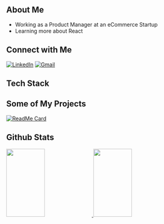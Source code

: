 ## About Me &nbsp;
* Working as a Product Manager at an eCommerce Startup
* Learning more about React

## Connect with Me &nbsp;
<a href="https://www.linkedin.com/in/tingchunw" target="_blank"><img src="https://img.shields.io/badge/LinkedIn-%230077B5.svg?&style=flat-square&logo=linkedin&logoColor=white" alt="LinkedIn"></a>
<a href="mailto:tingchun0113@gmail.com" target="_blank"><img src="https://img.shields.io/badge/-Gmail-c14438?style=flat-square&logo=Gmail&logoColor=white" alt="Gmail"></a>


## Tech Stack &nbsp;




## Some of My Projects &nbsp;
[![ReadMe Card](https://github-readme-stats.vercel.app/api/pin/?username=tingchun0113&repo=password_generator)](https://github.com/tingchun0113/password_generator)

## Github Stats &nbsp;
<a href="https://github.com/tingchun0113"  target="_blank">
  <img height="180em" width="45%" src="https://github-readme-stats.vercel.app/api?username=tingchun0113&theme=buefy&show_icons=true" />
  <img height="180em" width="45%" src="https://github-readme-stats.vercel.app/api/top-langs/?username=tingchun0113&theme=buefy&layout=compact" />
</a>
